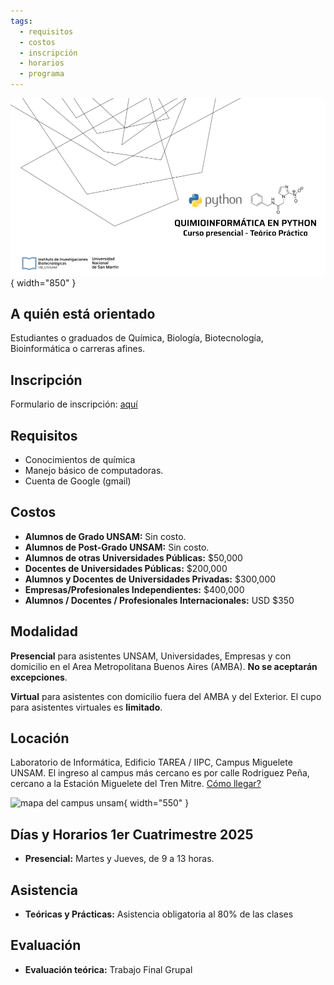 ```yaml
---
tags:
  - requisitos
  - costos
  - inscripción
  - horarios
  - programa
---
```



<!--
## Correlativas para alumnos de grado UNSAM

* CB14 Estadistica Aplicada
* CB07 Biología Molecular

-->
![Banner](img/intro.png){ width="850" }

<!--
:fontawesome-regular-file-pdf: [Slides Presentación del Curso](https://drive.google.com/file/d/1OI-t43zqHLL8JUUM9VmXg3mgSsnpLerI/view?usp=sharing)
-->

## A quién está orientado
Estudiantes o graduados de Química, Biología, Biotecnología, Bioinformática o carreras afines.

## Inscripción
Formulario de inscripción: [aquí](https://forms.gle/7QvkAYKZjucbh77Z6)


## Requisitos

* Conocimientos de química
* Manejo básico de computadoras.
* Cuenta de Google (gmail)

## Costos

* **Alumnos de Grado UNSAM:** Sin costo. 
* **Alumnos de Post-Grado UNSAM:** Sin costo. 
* **Alumnos de otras Universidades Públicas:** $50,000
* **Docentes de Universidades Públicas:** $200,000
* **Alumnos y Docentes de Universidades Privadas:** $300,000
* **Empresas/Profesionales Independientes:** $400,000
* **Alumnos / Docentes / Profesionales Internacionales:** USD $350

## Modalidad

**Presencial** para asistentes UNSAM, Universidades, Empresas y con domicilio en el Area Metropolitana Buenos Aires (AMBA). **No se aceptarán excepciones**. 

**Virtual** para asistentes con domicilio fuera del AMBA y del Exterior. El cupo para asistentes virtuales es **limitado**. 

## Locación

Laboratorio de Informática, Edificio TAREA / IIPC, Campus Miguelete UNSAM. El ingreso al campus más cercano es por calle Rodriguez Peña, cercano a la Estación Miguelete del Tren Mitre. [Cómo llegar?](https://www.unsam.edu.ar/home/como_llegar.php)

![mapa del campus unsam](img/mapa-campus-unsam.png){ width="550" }


## Días y Horarios 1er Cuatrimestre 2025 

* **Presencial:** Martes y Jueves, de 9 a 13 horas.

## Asistencia

* **Teóricas y Prácticas:** Asistencia obligatoria al 80% de las clases

## Evaluación

* **Evaluación teórica:**
Trabajo Final Grupal

<!--
* **Promoción:** 
Todas las instancias evaluatorias (teórico + práctico) con puntaje de 7 o más.
* **Examen Final:** En caso de instancias evaluatorias aprobadas con 5, o en caso de tener que recuperar. 
* **Recursa:** En caso de no cumplir con requisito de asistencia o instancias evaluatorias no aprobadas.
  

## Inscripción

Para inscribirte vas a necesitar:

- Si sos alumno UNSAM:
    * [x] Tu número de legajo
- Si sos posgrado, investigador o trabajas en la industria:
    * [x] Breve descripción de tu línea de trabajo
    * [x] Carta de motivación

- Si vas a solicitar beca:

### Cierre de Inscripción

01 de Junio, 2023

### Notificación de Aceptación

Los cupos para estudiantes de posgrado, investigadores y trabajadores de la industria son limitados.

Aquellas personas que sean aceptadas para el curso serán notficadas el 06 de Junio, 2023

[Inscribirse](https://forms.gle/bsm4kCkggLhEvutB8){ .md-button .md-button--primary }
-->